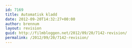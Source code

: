 ```yaml
---
id: 7169
title: Automatisk kladd
date: 2012-09-20T14:32:27+00:00
author: brennum
layout: revision
guid: http://filmbloggen.net/2012/09/20/7142-revision/
permalink: /2012/09/20/7142-revision/
---
```

